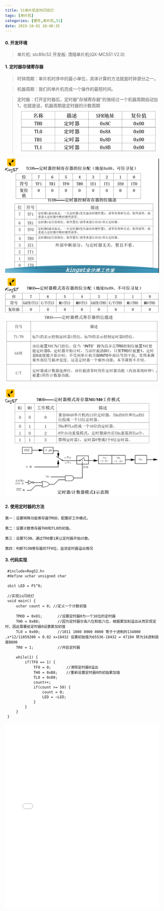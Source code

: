 ```yaml
---
title: 51单片机定时闪烁灯
tags: [单片机]
categories: [硬件,单片机,51]
date: 2019-10-01 10:40:35
---
```

#### 0. 开发环境
> 单片机: stc89c52
> 开发板: 清翔单片机(QX-MCS51 V2.0)

#### 1. 定时器存储寄存器

>时钟周期：单片机时序中的最小单位，具体计算的方法就是时钟源分之一。

>机器周期：我们的单片机完成一个操作的最短时间。

>定时器：打开定时器后，定时器"存储寄存器"的值经过一个机器周期自动加1，也就是说，机器周期是定时器的计数周期
![](https://raw.githubusercontent.com/qnyt1993/picture/master/img/2019/09/27/QQ%E6%88%AA%E5%9B%BE20191001124645.png)

![](https://raw.githubusercontent.com/qnyt1993/picture/master/img/2019/10/01/QQ%E6%88%AA%E5%9B%BE20191001124802.png)

![](https://raw.githubusercontent.com/qnyt1993/picture/master/img/2019/10/01/QQ%E6%88%AA%E5%9B%BE20191001124848.png)

![](https://raw.githubusercontent.com/qnyt1993/picture/master/img/2019/10/01/QQ%E6%88%AA%E5%9B%BE20191001124927.png)

#### 2. 使用定时器的方法

    第一：设置特殊功能寄存器TMOD，配置好工作模式。
    
    第二：设置计数寄存器TH0和TL0的初值。
    
    第三：设置TCON，通过TR0置1来让定时器开始计数。
    
    第四：判断TCON寄存器的TF0位，监测定时器溢出情况
    
    
 #### 3. 代码实现
 
     #include<Reg52.h>
     #define uchar unsigned char
     
     sbit LED = P1^0;
     
     //实现1s闪烁灯
     void main() {
         uchar count = 0; //定义一个计数初值
     
         TMOD = 0x01;	    //设置定时器0为一个16位的定时器
         TH0 = 0xB8;		//因为定时器分高八位和低八位，根据累加到溢出从而实现定时，因此需要给定时器0设置累加初值
         TL0 = 0x00;		//1011 1000 0000 0000 等于十进制的134000 ,x*12/11059200 = 0.02 x=18432 设置初始值为65536-18432 = 47104 转为16进制就是B800
         TR0 = 1;			//开启定时器
     
         while(1) {
             if(TF0 == 1) {
                 TF0 = 0;		//清除定时器0溢出
                 TH0 = 0xB8;	//重新设置定时器0的初始累加值
                 TL0 = 0x00;
                 count++;
                 if(count >= 50) {
                     count = 0;
                     LED = ~LED;
                 }
             }
         }
     }   
     
<iframe src="//player.bilibili.com/player.html?aid=69633830&cid=120678978&page=1"
 width=100% 
  height=600
 scrolling="no"
  border="0" 
  frameborder="no"
   framespacing="0" 
   allowfullscreen="true"> </iframe>    